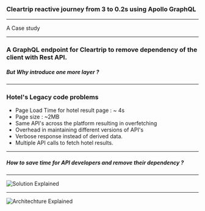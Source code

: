 ### Cleartrip reactive journey from 3 to 0.2s using Apollo GraphQL
-------------

A Case study

---

### A GraphQL endpoint for Cleartrip to remove dependency of the client with Rest API.

##### But Why introduce one more layer ?

---

### Hotel's Legacy code problems


- Page Load Time for hotel result page : ~ 4s
- Page size : ~2MB
- Same API's across the platform resulting in overfetching
- Overhead in maintaining different versions of API's
- Verbose response instead of derived data.
- Multiple API calls to fetch hotel results.

---

##### How to save time for API developers and remove their dependency ?
-------------

![Solution Explained](https://res.cloudinary.com/cleartrip/image/upload/v1529001281/solution_vbkrba.png)

---
![Architechture Explained](https://res.cloudinary.com/cleartrip/image/upload/h_550/v1528778858/Cleartrip-Hotels-GraphQL_xzihtl.png)